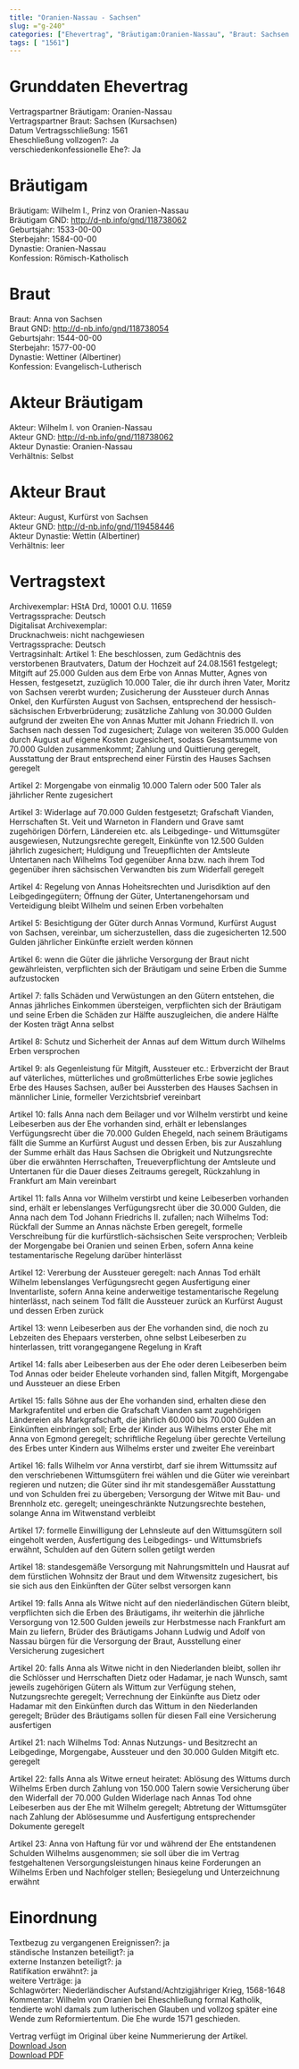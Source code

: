 ```yaml
---
title: "Oranien-Nassau - Sachsen"
slug: ="g-240"
categories: ["Ehevertrag", "Bräutigam:Oranien-Nassau", "Braut: Sachsen (Kursachsen)", "Eheschließung vollzogen?:Ja", "verschiedenkonfessionelle Ehe?:Ja", "Dynastie Bräutigam:Oranien-Nassau", "Akteur Bräutigam:Wilhelm I. von Oranien-Nassau", "Akteur Braut:August, Kurfürst von Sachsen", "Textbezug?:ja", "Ständisch?:ja", "Ratifikation?:ja", "Sonstiges?:ja", "Bräutigam:Oranien-Nassau", "Braut: Sachsen (Kursachsen)"]
tags: [ "1561"]
---
```

<!--more-->

# Grunddaten Ehevertrag

Vertragspartner Bräutigam: Oranien-Nassau<br>
Vertragspartner Braut: Sachsen (Kursachsen)<br>
Datum Vertragsschließung: 1561<br>
Eheschließung vollzogen?: Ja<br>
verschiedenkonfessionelle Ehe?: Ja<br>
# Bräutigam

Bräutigam: Wilhelm I., Prinz von Oranien-Nassau<br>
Bräutigam GND: http://d-nb.info/gnd/118738062<br>
Geburtsjahr: 1533-00-00<br>
Sterbejahr: 1584-00-00<br>
Dynastie: Oranien-Nassau<br>
Konfession: Römisch-Katholisch<br>
# Braut

Braut: Anna von Sachsen<br>
Braut GND: http://d-nb.info/gnd/118738054<br>
Geburtsjahr: 1544-00-00<br>
Sterbejahr: 1577-00-00<br>
Dynastie: Wettiner (Albertiner)<br>
Konfession: Evangelisch-Lutherisch<br>
# Akteur Bräutigam

Akteur: Wilhelm I. von Oranien-Nassau<br>
Akteur GND: http://d-nb.info/gnd/118738062<br>
Akteur Dynastie: Oranien-Nassau<br>
Verhältnis: Selbst<br>
# Akteur Braut

Akteur: August, Kurfürst von Sachsen<br>
Akteur GND: http://d-nb.info/gnd/119458446<br>
Akteur Dynastie: Wettin (Albertiner)<br>
Verhältnis: leer<br>
# Vertragstext

Archivexemplar: HStA Drd, 10001 O.U. 11659<br>
Vertragssprache: Deutsch<br>
Digitalisat Archivexemplar: <br>
Drucknachweis: nicht nachgewiesen<br>
Vertragssprache: Deutsch<br>
Vertragsinhalt: Artikel 1: Ehe beschlossen, zum Gedächtnis des verstorbenen Brautvaters, Datum der Hochzeit auf 24.08.1561 festgelegt; Mitgift auf 25.000 Gulden aus dem Erbe von Annas Mutter, Agnes von Hessen, festgesetzt, zuzüglich 10.000 Taler, die ihr durch ihren Vater, Moritz von Sachsen vererbt wurden; Zusicherung der Aussteuer durch Annas Onkel, den Kurfürsten August von Sachsen, entsprechend der hessisch-sächsischen Erbverbrüderung; zusätzliche Zahlung von 30.000 Gulden aufgrund der zweiten Ehe von Annas Mutter mit Johann Friedrich II. von Sachsen nach dessen Tod zugesichert; Zulage von weiteren 35.000 Gulden durch August auf eigene Kosten zugesichert, sodass Gesamtsumme von 70.000 Gulden zusammenkommt; Zahlung und Quittierung geregelt, Ausstattung der Braut entsprechend einer Fürstin des Hauses Sachsen geregelt 

Artikel 2: Morgengabe von einmalig 10.000 Talern oder 500 Taler als jährlicher Rente zugesichert

Artikel 3: Widerlage auf 70.000 Gulden festgesetzt; Grafschaft Vianden, Herrschaften St. Veit und Warneton in Flandern und Grave samt zugehörigen Dörfern, Ländereien etc. als Leibgedinge- und Wittumsgüter ausgewiesen, Nutzungsrechte geregelt, Einkünfte von 12.500 Gulden jährlich zugesichert; Huldigung und Treuepflichten der Amtsleute Untertanen nach Wilhelms Tod gegenüber Anna bzw. nach ihrem Tod gegenüber ihren sächsischen Verwandten bis zum Widerfall geregelt

Artikel 4: Regelung von Annas Hoheitsrechten und Jurisdiktion auf den Leibgedingegütern; Öffnung der Güter, Untertanengehorsam und Verteidigung bleibt Wilhelm und seinen Erben vorbehalten

Artikel 5: Besichtigung der Güter durch Annas Vormund, Kurfürst August von Sachsen, vereinbar, um sicherzustellen, dass die zugesicherten 12.500 Gulden jährlicher Einkünfte erzielt werden können

Artikel 6: wenn die Güter die jährliche Versorgung der Braut nicht gewährleisten, verpflichten sich der Bräutigam und seine Erben die Summe aufzustocken

Artikel 7: falls Schäden und Verwüstungen an den Gütern entstehen, die Annas jährliches Einkommen übersteigen, verpflichten sich der Bräutigam und seine Erben die Schäden zur Hälfte auszugleichen, die andere Hälfte der Kosten trägt Anna selbst

Artikel 8: Schutz und Sicherheit der Annas auf dem Wittum durch Wilhelms Erben versprochen

Artikel 9: als Gegenleistung für Mitgift, Aussteuer etc.: Erbverzicht der Braut auf väterliches, mütterliches und großmütterliches Erbe sowie jegliches Erbe des Hauses Sachsen, außer bei Aussterben des Hauses Sachsen in männlicher Linie, formeller Verzichtsbrief vereinbart 

Artikel 10: falls Anna nach dem Beilager und vor Wilhelm verstirbt und keine Leibeserben aus der Ehe vorhanden sind, erhält er lebenslanges Verfügungsrecht über die 70.000 Gulden Ehegeld, nach seinem Bräutigams fällt die Summe an Kurfürst August und dessen Erben, bis zur Auszahlung der Summe erhält das Haus Sachsen die Obrigkeit und Nutzungsrechte über die erwähnten Herrschaften, Treueverpflichtung der Amtsleute und Untertanen für die Dauer dieses Zeitraums geregelt, Rückzahlung in Frankfurt am Main vereinbart  

Artikel 11: falls Anna vor Wilhelm verstirbt und keine Leibeserben vorhanden sind, erhält er lebenslanges Verfügungsrecht über die 30.000 Gulden, die Anna nach dem Tod Johann Friedrichs II. zufallen; nach Wilhelms Tod: Rückfall der Summe an Annas nächste Erben geregelt, formelle Verschreibung für die kurfürstlich-sächsischen Seite versprochen; Verbleib der Morgengabe bei Oranien und seinen Erben, sofern Anna keine testamentarische Regelung darüber hinterlässt

Artikel 12: Vererbung der Aussteuer geregelt: nach Annas Tod erhält Wilhelm lebenslanges Verfügungsrecht gegen Ausfertigung einer Inventarliste, sofern Anna keine anderweitige testamentarische Regelung hinterlässt, nach seinem Tod fällt die Aussteuer zurück an Kurfürst August und dessen Erben zurück 

Artikel 13: wenn Leibeserben aus der Ehe vorhanden sind, die noch zu Lebzeiten des Ehepaars versterben, ohne selbst Leibeserben zu hinterlassen, tritt vorangegangene Regelung in Kraft

Artikel 14: falls aber Leibeserben aus der Ehe oder deren Leibeserben beim Tod Annas oder beider Eheleute vorhanden sind, fallen Mitgift, Morgengabe und Aussteuer an diese Erben

Artikel 15: falls Söhne aus der Ehe vorhanden sind, erhalten diese den Markgrafentitel und erben die Grafschaft Vianden samt zugehörigen Ländereien als Markgrafschaft, die jährlich 60.000 bis 70.000 Gulden an Einkünften einbringen soll; Erbe der Kinder aus Wilhelms erster Ehe mit Anna von Egmond geregelt; schriftliche Regelung über gerechte Verteilung des Erbes unter Kindern aus Wilhelms erster und zweiter Ehe vereinbart

Artikel 16: falls Wilhelm vor Anna verstirbt, darf sie ihrem Wittumssitz auf den verschriebenen Wittumsgütern frei wählen und die Güter wie vereinbart regieren und nutzen; die Güter sind ihr mit standesgemäßer Ausstattung und von Schulden frei zu übergeben; Versorgung der Witwe mit Bau- und Brennholz etc. geregelt; uneingeschränkte Nutzungsrechte bestehen, solange Anna im Witwenstand verbleibt

Artikel 17: formelle Einwilligung der Lehnsleute auf den Wittumsgütern soll eingeholt werden, Ausfertigung des Leibgedings- und Wittumsbriefs erwähnt, Schulden auf den Gütern sollen getilgt werden

Artikel 18: standesgemäße Versorgung mit Nahrungsmitteln und Hausrat auf dem fürstlichen Wohnsitz der Braut und dem Witwensitz zugesichert, bis sie sich aus den Einkünften der Güter selbst versorgen  kann

Artikel 19: falls Anna als Witwe nicht auf den niederländischen Gütern bleibt, verpflichten sich die Erben des Bräutigams, ihr weiterhin die jährliche Versorgung von 12.500 Gulden jeweils zur Herbstmesse nach Frankfurt am Main zu liefern, Brüder des Bräutigams Johann Ludwig und Adolf von Nassau bürgen für die Versorgung der Braut, Ausstellung einer Versicherung zugesichert

Artikel 20: falls Anna als Witwe nicht in den Niederlanden bleibt, sollen ihr die Schlösser und Herrschaften Dietz oder Hadamar, je nach Wunsch, samt jeweils zugehörigen Gütern als Wittum zur Verfügung stehen, Nutzungsrechte geregelt; Verrechnung der Einkünfte aus Dietz oder Hadamar mit den Einkünften durch das Wittum in den Niederlanden geregelt; Brüder des Bräutigams sollen für diesen Fall eine Versicherung ausfertigen

Artikel 21: nach Wilhelms Tod: Annas Nutzungs- und Besitzrecht an Leibgedinge, Morgengabe, Aussteuer und den 30.000 Gulden Mitgift etc. geregelt

Artikel 22: falls Anna als Witwe erneut heiratet: Ablösung des Wittums durch Wilhelms Erben durch Zahlung von 150.000 Talern sowie Versicherung über den Widerfall der 70.000 Gulden Widerlage nach Annas Tod ohne Leibeserben aus der Ehe mit Wilhelm geregelt; Abtretung der Wittumsgüter nach Zahlung der Ablösesumme und Ausfertigung entsprechender Dokumente geregelt 

Artikel 23: Anna von Haftung für vor und während der Ehe entstandenen Schulden Wilhelms ausgenommen; sie soll über die im Vertrag festgehaltenen Versorgungsleistungen hinaus keine Forderungen an Wilhelms Erben und Nachfolger stellen; Besiegelung und Unterzeichnung erwähnt
<br>
# Einordnung

Textbezug zu vergangenen Ereignissen?: ja<br>
ständische Instanzen beteiligt?: ja<br>
externe Instanzen beteiligt?: ja<br>
Ratifikation erwähnt?: ja<br>
weitere Verträge: ja<br>
Schlagwörter: Niederländischer Aufstand/Achtzigjähriger Krieg, 1568-1648<br>
Kommentar: Wilhelm von Oranien bei Eheschließung formal Katholik, tendierte wohl damals zum lutherischen Glauben und vollzog später eine Wende zum Reformiertentum. Die Ehe wurde 1571 geschieden. 

Vertrag verfügt im Original über keine Nummerierung der Artikel.
<br>
[Download Json](/vertraege/vertrag-240.json)<br>
[Download PDF](/vertraege/v189.pdf)
